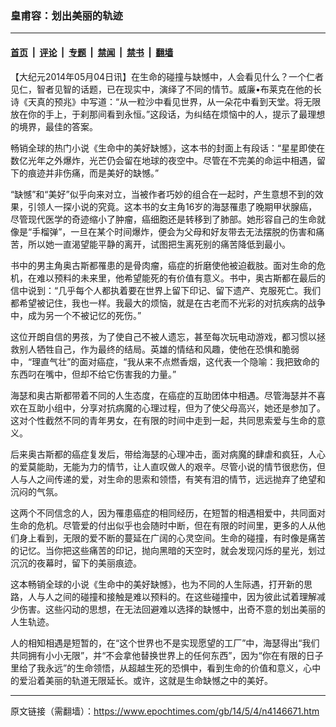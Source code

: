 ### 皇甫容：划出美丽的轨迹

---

#### [首页](../../../..?n4146671) &nbsp;|&nbsp; [评论](../../../../../epoch-comment?n4146671) &nbsp;|&nbsp; [专题](../../../../../epoch-special?n4146671) &nbsp;|&nbsp; [禁闻](../../../../../epoch-news?n4146671) &nbsp;|&nbsp; [禁书](../../../../../books?n4146671) &nbsp;|&nbsp; [翻墙](https://github.com/gfw-breaker/nogfw/blob/master/README.md?n4146671)


<div class="post_content" id="artbody" itemprop="articleBody">
 <!-- article content begin -->
 <p>
  【大纪元2014年05月04日讯】在生命的碰撞与缺憾中，人会看见什么？一个仁者见仁，智者见智的话题，已在现实中，演绎了不同的情节。威廉•布莱克在他的长诗《天真的预兆》中写道：“从一粒沙中看见世界，从一朵花中看到天堂。将无限放在你的手上，于刹那间看到永恒。”这段话，为纠结在烦恼中的人，提示了最理想的境界，最佳的答案。
 </p>
 <p>
  畅销全球的热门小说《生命中的美好缺憾》，这本书的封面上有段话：“星星即使在数亿光年之外爆炸，光芒仍会留在地球的夜空中。尽管在不完美的命运中相遇，留下的痕迹并非伤痛，而是美好的缺憾。”
 </p>
 <p>
  “缺憾”和“美好”似乎向来对立，当被作者巧妙的组合在一起时，产生意想不到的效果，引领人一探小说的究竟。这本书的女主角16岁的海瑟罹患了晚期甲状腺癌，尽管现代医学的奇迹缩小了肿瘤，癌细胞还是转移到了肺部。她形容自己的生命就像是“手榴弹”，一旦在某个时间爆炸，便会为父母和好友带去无法摆脱的伤害和痛苦，所以她一直渴望能平静的离开，试图把生离死别的痛苦降低到最小。
 </p>
 <p>
  书中的男主角奥古斯都罹患的是骨肉瘤，癌症的折磨使他被迫截肢。面对生命的危机，在难以预料的未来里，他希望能死的有价值有意义。书中，奥古斯都在最后的信中说到：“几乎每个人都执着要在世界上留下印记、留下遗产、克服死亡。我们都希望被记住，我也一样。我最大的烦恼，就是在古老而不光彩的对抗疾病的战争中，成为另一个不被记忆的死伤。”
 </p>
 <p>
  这位开朗自信的男孩，为了使自己不被人遗忘，甚至每次玩电动游戏，都习惯以拯救别人牺牲自己，作为最终的结局。英雄的情结和风趣，使他在恐惧和脆弱中，“理直气壮”的面对癌症，“我从来不点燃香烟，这代表一个隐喻：我把致命的东西叼在嘴中，但却不给它伤害我的力量。”
 </p>
 <p>
  海瑟和奥古斯都带着不同的人生态度，在癌症的互助团体中相遇。尽管海瑟并不喜欢在互助小组中，分享对抗病魔的心理过程，但为了使父母高兴，她还是参加了。这对个性截然不同的青年男女，在有限的时间中走到一起，共同思索爱与生命的意义。
 </p>
 <p>
  后来奥古斯都的癌症复发后，带给海瑟的心理冲击，面对病魔的肆虐和疯狂，人心的爱莫能助，无能为力的情节，让人直叹做人的艰辛。尽管小说的情节很悲伤，但人与人之间传递的爱，对生命的思索和领悟，有笑有泪的情节，远远抛弃了绝望和沉闷的气氛。
 </p>
 <p>
  这两个不同信念的人，因为罹患癌症的相同经历，在短暂的相遇相爱中，共同面对生命的危机。尽管爱的付出似乎也会随时中断，但在有限的时间里，更多的人从他们身上看到，无限的爱不断的蔓延在广阔的心灵空间。生命的碰撞，有时像是痛苦的记忆。当你把这些痛苦的印记，抛向黑暗的天空时，就会发现闪烁的星光，划过沉沉的夜幕时，留下的美丽痕迹。
 </p>
 <p>
  这本畅销全球的小说《生命中的美好缺憾》，也为不同的人生际遇，打开新的思路，人与人之间的碰撞和接触是难以预料的。在这些碰撞中，因为彼此试着理解减少伤害。这些闪动的思想，在无法回避难以选择的缺憾中，出奇不意的划出美丽的人生轨迹。
 </p>
 <p>
  人的相知相遇是短暂的，在“这个世界也不是实现愿望的工厂”中，海瑟得出“我们共同拥有小小无限”，并“不会拿他替换世界上的任何东西”，因为“你在有限的日子里给了我永远”的生命领悟，从超越生死的恐惧中，看到生命的价值和意义，心中的爱沿着美丽的轨道无限延长。或许，这就是生命缺憾之中的美好。
 </p>
 <p>
 </p>
 <!-- article content end -->
 <div id="below_article_ad">
 </div>
</div>


---

原文链接（需翻墙）：https://www.epochtimes.com/gb/14/5/4/n4146671.htm